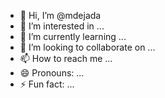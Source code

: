 - 👋 Hi, I’m @mdejada
- 👀 I’m interested in ...
- 🌱 I’m currently learning ...
- 💞️ I’m looking to collaborate on ...
- 📫 How to reach me ...
- 😄 Pronouns: ...
- ⚡ Fun fact: ...

<!---
mdejada/mdejada is a ✨ special ✨ repository because its `README.md` (this file) appears on your GitHub profile.
You can click the Preview link to take a look at your changes.
--->
